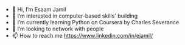 - 👋 Hi, I’m Esaam Jamil
- 👀 I’m interested in computer-based skills' building
- 🌱 I’m currently learning Python on Coursera by Charles Severance
- 💞️ I’m looking to network with people
- 📫 How to reach me https://www.linkedin.com/in/ejamil/

<!---
ejamil90/ejamil90 is a ✨ special ✨ repository because its `README.md` (this file) appears on your GitHub profile.
You can click the Preview link to take a look at your changes.
--->
